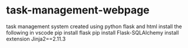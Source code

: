 # task-management-webpage
task management system created using  python flask and html
install the following in vscode
pip install flask
pip install Flask-SQLAlchemy
install extension Jinja2==2.11.3
